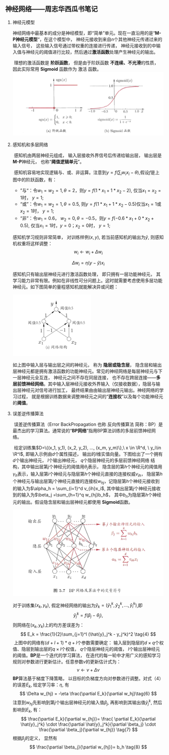 ## 神经网络——周志华西瓜书笔记

1. 神经元模型

   ​	神经网络中最基本的成分是神经模型，即“简单”单元。现在一直沿用的是“**M-P神经元模型**“，在这个模型中， 神经元接收到来自$n$个其他神经元传递过来的输入信号， 这些输入信号通过带权重的连接进行传递， 神经元接收到的中输入值与神经元的阈值进行比较，然后通过**激活函数**处理产生神经元的输出。

   ​	理想的激活函数是 **阶跃函数**， 但是由于阶跃函数 **不连续、不光滑**的性质，  因此实际常用 **Sigmoid** 函数作为 激活 函数。![](5.1.png)

2. 感知机和多层网络

   ​	感知机由两层神经元组成， 输入层接收外界信号后传递给输出层， 输出层是 **M-P**神经元， 也称“**阈值逻辑单元**”。

   ​	感知机容易地实现逻辑与、或、非运算。注意到$y=f(\sum_i w_ix_i -\theta)$,假设$f$是上图中的阶跃函数，有：

   - ”与“：令$w_1= w_2 = 1 , \theta=2$，则$y=f(1*x_1+1*x_2 -2)$, 仅当$x_1=x_2=1$时， $y=1$;
   - “或”：令$w_1= w_2 = 1 , \theta=0.5$, 则$y=f(1*x_1+1*x_2 -0.5)$仅当$x_1=1$或$x_2=1$时， $y=1$;
   - “非”：令$w_1=0.6， \  w_2 = 0 , \theta=-0.5$，则$y=f(-0.6*x_1+0*x_2 +0.5)$, 仅当$x_1=1$时，$y=0$；$x_2=0$时， $y=1$;

   感知机学习规则非常简单， 对训练样例$(x, y)$, 若当前感知机的输出为$\hat{y}$, 则感知机权重将这样调整：
   $$
   w_i \gets w_i+\Delta w_i \tag{1}
   $$

   $$
   \Delta w_i = \eta(y - \hat{y})x_i\tag{2}
   $$

   感知机只有输出层神经元进行激活函数处理， 即只拥有一层功能神经元， 其学习能力非常有限。例如在非线性可分问题上。这时就需要考虑使用多层功能神经元。如下图简单的量程感知机就能解决异或问题：

   ![](5.2.png)

   如上图中输入层与输出层之间的神经元， 称为 **隐层或隐含层**， 隐含层和输出层神经元都是拥有激活函数的功能神经元。常见的神经网络是每层神经元与下一层神经元全互连， 神经元之间不存在同层连接， 也不存在跨层连接——**多层前馈神经网络**。其中输入层神经元接收外界输入（仅接收数据），隐层与输出层神经元对信号进行加工， 最终结果由由输出层神经元输出。神经网络的学习过程， 就是根据训练数据来调整神经元之间的“**连接权**”以及每个功能神经元的**阈值**。

3. 误差逆传播算法

   ​	误差逆传播算法（Error BackPropagation 也称 反向传播算法 简称：BP）是最杰出的学习算法。通常说的“**BP网络**”指用BP算法训练的多层前馈神经网络。

   ​	给定训练集$D=\{(x_1, y_1), (x_2, y_2), ..., (x_m, y_m)\},\  x \in \R^d, \  y_i\in \R^l$, 即输入示例由$d$个属性描述， 输出的$l$维实值向量。下图给出了一个拥有$d$个输出神经元， $l$个输出神经元， $q$个隐层神经元的多层前馈神经网络 结构，其中输出层第$j$个神经元的阈值用$\theta_j$表示， 隐含层的第$h$个神经元的阈值用$\gamma_h$表示，输入层第$i$个神经元与隐层第$h$个神经元直接的连接权威$v_{ih}$， 隐层第$h$个神经元与输出层第$j$个神经元直接的连接权$w_{hj}$，记隐层第$h$个神经元接收到的输入为$\alpha_h = \sum_{i=1}^d v_{ih}x_i$, 其中输出层第$j$个神经元接收到的输入为$\beta_j =\sum_{h=1}^q w_{hj}b_h$， 其中$b_n$为隐层第$h$个神经元的输出。假设隐含层和输出层神经元都使用 **Sigmoid**函数。

   ![](5.3.png)

   对于训练集$(x_k, y_k)$, 假定神经网络的输出为$\hat{y}_k=(\hat{y}_1^k, \hat{y}_2^k, ..., \hat{y}_l^k)$,即
   $$
   \hat{y}_j^k = f(\beta_j - \theta _j ), \tag{3}
   $$
   则网络在$(x_k, y_k)$上的均方差误差为：
   $$
   E_k = \frac{1}{2}\sum_{j=1}^l (\hat{y}_j^k - y_j^k)^2 \tag{4}
   $$
   ​	上图中的网络有$(d+l+1)*q+l$个参数需要确定： 输入层到隐层的$d\times q$个权值、隐层到输出层的$q \times l$个权值， $q$个隐层神经元的阈值， $l$个输出层神经元的阈值。**BP**是一个迭代的学习算法， 在迭代的每一轮中才用广义的感知学习规则对参数进行更新估计。任意参数$v$的更新估计式为：
   $$
   v \gets v+\Delta v \tag{5}
   $$
   **BP**算法基于梯度下降策略， 以目标的负梯度方向对参数进行调整。对式（4）的误差$E_k$, 给定学习率：$\eta$, 有
   $$
   \Delta w_{hj} = -\eta \frac{\partial E_k}{\partial w_hj}\tag{6}
   $$
   注意到$w_{hj}$先影响到第$j$个输出层神经元的输入值$\beta _j$, 再影响到其输出值$\hat{y}_j^k$, 然后影响到$E_k$, 有：
   $$
   \frac{\partial E_k}{\partial w_{hj}}= \frac{ \partial E_k}{\partial \hat{y}_j^k} \cdot \frac{\partial \hat{y}_j^k}{\partial \beta_j} \cdot \frac{\partial \beta_j}{\partial w_{hj}} \tag{7}
   $$
   根据$\beta_j$的定义， 显然有
   $$
   \frac{\partial \beta_j}{\partial w_{hj}}= b_h \tag{8}
   $$
   

​	